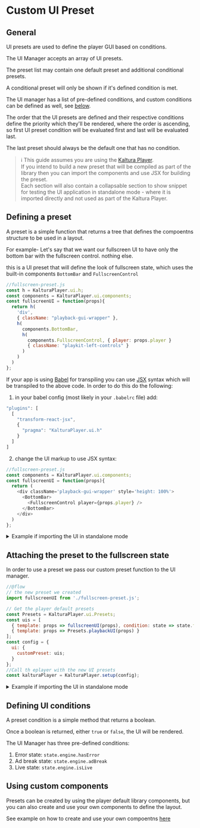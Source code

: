 # Custom UI Preset

## General

UI presets are used to define the player GUI based on conditions.

The UI Manager accepts an array of UI presets.

The preset list may contain one default preset and additional conditional presets.

A conditional preset will only be shown if it's defined condition is met.

The UI manager has a list of pre-defined conditions, and custom conditions can be defined as well, see [below](#defining-ui-conditions).

The order that the UI presets are defined and their respective conditions define the priority which they'll be rendered, where the order is ascending, so first UI preset condition will be evaluated first and last will be evaluated last.

The last preset should always be the default one that has no condition.

>:information_source:
This guide assumes you are using the [Kaltura Player].</br>
If you intend to build a new preset that will be compiled as part of the library then you can import the components and use JSX for building the preset.</br>
Each section will also contain a collapsable section to show snippet for testing the UI application in standalone mode - where it is imported directly and not used as part of the Kaltura Player.

[Kaltura Player]: https://github.com/kaltura/kaltura-player-js/

## Defining a preset
A preset is a simple function that returns a tree that defines the compoentns structure to be used in a layout.

For example- Let's say that we want our fullscreen UI to have only the bottom bar with the fullscreen control. nothing else.

this is a UI preset that will define the look of fullscreen state, which uses the built-in components `BottomBar` and `FullscreenControl`

```javascript
//fullscreen-preset.js
const h = KalturaPlayer.ui.h;
const components = KalturaPlayer.ui.components;
const fullscreenUI = function(props){
  return h(
    'div',
    { className: "playback-gui-wrapper" },
    h(
      components.BottomBar,
      h(
        components.FullscreenControl, { player: props.player }
        { className: "playkit-left-controls" }
      )
    )
  )
};
```

If your app is using [Babel] for transpiling you can use [JSX] syntax which will be transpiled to the above code.
In order to do this do the following:
1. in your babel config (most likely in your `.babelrc` file) add:
```javascript
"plugins": [
  [
    "transform-react-jsx",
    {
      "pragma": "KalturaPlayer.ui.h"
    }
  ]
]
```

2. change the UI markup to use JSX syntax:
```javascript
//fullscreen-preset.js
const components = KalturaPlayer.ui.components;
const fullscreenUI = function(props){
  return (
    <div className='playback-gui-wrapper' style='height: 100%'>
      <BottomBar>
        <FullscreenControl player={props.player} />
      </BottomBar>
    </div>
  )
};
```

[JSX]: https://reactjs.org/docs/jsx-in-depth.html
[Babel]: http://babeljs.io/

<details>
  <summary>Example if importing the UI in standalone mode</summary>
  
```javascript
//fullscreen-preset.js
//@flow
import { h, BottomBar, FullscreenControl  } from 'playkit-js-ui';

export default function fullscreenUI(props: any) {
  return (
    <div className='playback-gui-wrapper' style='height: 100%'>
      <BottomBar>
        <FullscreenControl player={props.player} />
      </BottomBar>
    </div>
  )
}
```

</details>

## Attaching the preset to the fullscreen state
In order to use a preset we pass our custom preset function to the UI manager.

```javascript
//@flow
// the new preset we created
import fullscreenUI from './fullscreen-preset.js';

// Get the player default presets
const Presets = KalturaPlayer.ui.Presets;
const uis = [
  { template: props => fullscreenUI(props), condition: state => state.fullscreen.fullscreen },
  { template: props => Presets.playbackUI(props) }
];
const config = {
  ui: {
    customPreset: uis;
  }
};
//Call th eplayer with the new UI presets
const kalturaPlayer = KalturaPlayer.setup(config);
```

<details>
  <summary>Example if importing the UI in standalone mode</summary>
  
```javascript
//@flow
import { default as PlaykitUI, Presets } from 'playkit-js-ui';

// the new preset we created
import fullscreenUI from './fullscreen-preset.js';

function buildUI(player: Player, config: Object): void {
  const uis = [
    { template: props => fullscreenUI(props), condition: state => state.fullscreen.fullscreen },
    { template: props => Presets.playbackUI(props) }
  ];

  let playerUIManager = new PlaykitUI(player, config);
  playerUIManager.buildCustomUI(uis);
}
```
</details>

## Defining UI conditions
A preset condition is a simple method that returns a boolean.

Once a boolean is returned, either `true` or `false`, the UI will be rendered.

The UI Manager has three pre-defined conditions:
1. Error state: `state.engine.hasError`
2. Ad break state: `state.engine.adBreak`
3. Live state: `state.engine.isLive`

## Using custom components
Presets can be created by using the player default library components, but you can also create and use your own components to define the layout.

See example on how to create and use your own compoentns [here](https://github.com/kaltura/playkit-js-ui/blob/master/docs/create-new-component.md)
